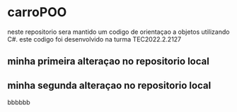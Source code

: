 # carroPOO
neste repositorio sera mantido um codigo de orientaçao a objetos utilizando C#. este codigo foi desenvolvido na turma TEC2022.2.2127

## minha primeira alteraçao no repositorio local
## minha segunda alteraçao no repositorio local

bbbbbb
